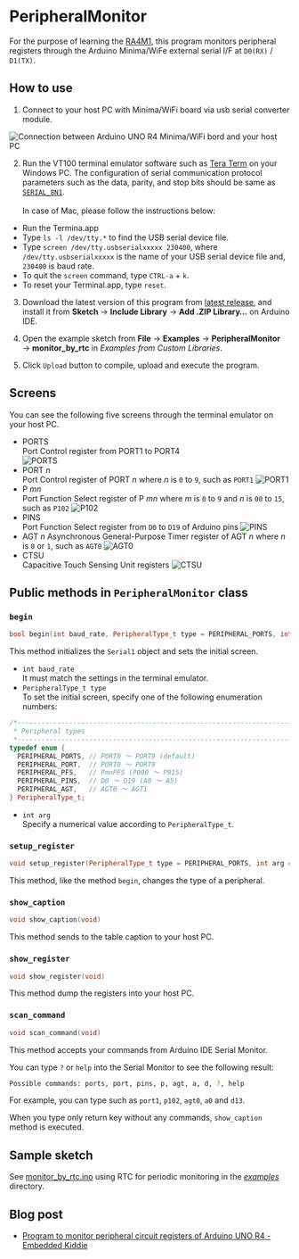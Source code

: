 # PeripheralMonitor
For the purpose of learning the [RA4M1], this program monitors peripheral registers through the Arduino Minima/WiFe external serial I/F at `D0(RX)` / `D1(TX)`.

## How to use

1. Connect to your host PC with Minima/WiFi board via usb serial converter module.

![Connection between Arduino UNO R4 Minima/WiFi bord and your host PC][1]

2. Run the VT100 terminal emulator software such as [Tera Term][2] on your Windows PC. The configuration of serial communication protocol parameters such as the data, parity, and stop bits should be same as [`SERIAL_8N1`][3].  <br>  
  In case of Mac, please follow the instructions below:  
  - Run the Termina.app
  - Type `ls -l /dev/tty.*` to find the USB serial device file.
  - Type `screen /dev/tty.usbserialxxxxx 230400`, where `/dev/tty.usbserialxxxxx` is the name of your USB serial device file and, `230400` is baud rate.
  - To quit the `screen` command, type `CTRL-a` + `k`.
  - To reset your Terminal.app, type `reset`.

3. Download the latest version of this program from [latest release], and install it from **Sketch** → **Include Library** → **Add .ZIP Library…** on Arduino IDE.

4. Open the example sketch from **File** → **Examples** → **PeripheralMonitor** → **monitor_by_rtc** in _Examples from Custom Libraries_.

5. Click `Upload` button to compile, upload and execute the program.

## Screens

You can see the following five screens through the terminal emulator on your host PC.

- PORTS  
  Port Control register from PORT1 to PORT4  
  ![PORTS]
- PORT _n_  
  Port Control register of PORT _n_ where _n_ is `0` to `9`, such as `PORT1`
  ![PORT1]
- P _mn_  
  Port Function Select register of P _mn_ where _m_ is `0` to `9` and _n_ is `00` to `15`, such as `P102`
  ![P102]
- PINS  
  Port Function Select register from `D0` to `D19` of Arduino pins
  ![PINS]
- AGT _n_
  Asynchronous General-Purpose Timer register of AGT _n_ where _n_ is `0` or `1`, such as `AGT0`
  ![AGT0]
- CTSU  
  Capacitive Touch Sensing Unit registers
  ![CTSU]

## Public methods in `PeripheralMonitor` class

### `begin`

```c++
bool begin(int baud_rate, PeripheralType_t type = PERIPHERAL_PORTS, int arg = 0)
```

This method initializes the `Serial1` object and sets the initial screen.  
  - `int baud_rate`  
  It must match the settings in the terminal emulator.
  - `PeripheralType_t type`  
  To set the initial screen, specify one of the following enumeration numbers:

```c++
/*----------------------------------------------------------------------
 * Peripheral types
 *----------------------------------------------------------------------*/
typedef enum {
  PERIPHERAL_PORTS, // PORT0 〜 PORT9 (default)
  PERIPHERAL_PORT,  // PORT0 〜 PORT9
  PERIPHERAL_PFS,   // PmnPFS (P000 〜 P915)
  PERIPHERAL_PINS,  // D0 〜 D19 (A0 〜 A5)
  PERIPHERAL_AGT,   // AGT0 〜 AGT1
} PeripheralType_t;
```
  - `int arg`  
  Specify a numerical value according to `PeripheralType_t`.

### `setup_register`

```c++
void setup_register(PeripheralType_t type = PERIPHERAL_PORTS, int arg = 0)
```
This method, like the method `begin`, changes the type of a peripheral.

### `show_caption`

```c++
void show_caption(void)
```

This method sends to the table caption to your host PC.

### `show_register`

```c++
void show_register(void)
```

This method dump the registers into your host PC.

### `scan_command`

```c++
void scan_command(void)
```

This method accepts your commands from Arduino IDE Serial Monitor.

You can type `?` or `help` into the Serial Monitor to see the following result:

```bash
Possible commands: ports, port, pins, p, agt, a, d, ?, help
```

For example, you can type such as `port1`, `p102`, `agt0`, `a0` and `d13`.

When you type only return key without any commands, `show_caption` method is executed.

## Sample sketch

See [monitor_by_rtc.ino][4] using RTC for periodic monitoring in the [_examples_][5] directory.

## Blog post

- [Program to monitor peripheral circuit registers of Arduino UNO R4 - Embedded Kiddie](https://embedded--kiddie-github-io.translate.goog/2024/06/03/?_x_tr_sl=ja&_x_tr_tl=en&_x_tr_hl=ja&_x_tr_pto=wapp)

[1]:https://embedded-kiddie.github.io/images/2024/06-03/fritzig.jpg

[2]:https://teratermproject.github.io/index-en.html "Tera Term Open Source Project"

[3]:https://www.arduino.cc/reference/en/language/functions/communication/serial/begin/ "Serial.begin() - Arduino Reference"

[4]:https://github.com/embedded-kiddie/PeripheralMonitor/blob/main/examples/monitor_by_rtc/monitor_by_rtc.ino "PeripheralMonitor/examples/monitor_by_rtc/monitor_by_rtc.ino at main · embedded-kiddie/PeripheralMonitor"

[5]:https://github.com/embedded-kiddie/PeripheralMonitor/tree/main/examples/monitor_by_rtc "PeripheralMonitor/examples/monitor_by_rtc at main · embedded-kiddie/PeripheralMonitor"

[RA4M1]:https://www.renesas.com/us/en/products/microcontrollers-microprocessors/ra-cortex-m-mcus/ra4m1-32-bit-microcontrollers-48mhz-arm-cortex-m4-and-lcd-controller-and-cap-touch-hmi ""

[latest release]:https://github.com/embedded-kiddie/PeripheralMonitor/releases/tag/v0.1.0 "Release First release. · embedded-kiddie/PeripheralMonitor"

[PORTS]:https://embedded-kiddie.github.io/images/2024/06-03/registers-PORTS.gif

[PORT1]:https://embedded-kiddie.github.io/images/2024/06-03/registers-PORT1.gif

[P102]:https://embedded-kiddie.github.io/images/2024/06-03/registers-P102.gif

[PINS]:https://embedded-kiddie.github.io/images/2024/06-03/registers-PINS.gif

[AGT0]:https://embedded-kiddie.github.io/images/2024/06-03/registers-AGT.gif

[CTSU]:https://embedded-kiddie.github.io/images/2024/06-03/registers-CTSU.gif
